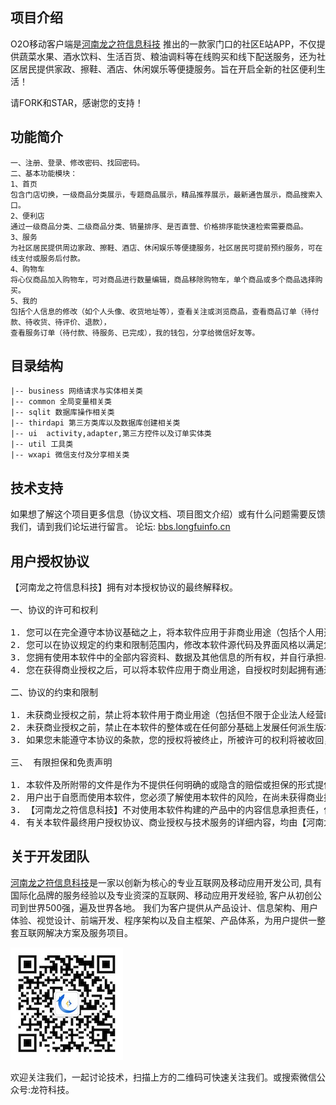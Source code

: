 ## 项目介绍

O2O移动客户端是[河南龙之符信息科技](http://www.longfuinfo.com/) 推出的一款家门口的社区E站APP，不仅提供蔬菜水果、酒水饮料、生活百货、粮油调料等在线购买和线下配送服务，还为社区居民提供家政、擦鞋、酒店、休闲娱乐等便捷服务。旨在开启全新的社区便利生活！

请FORK和STAR，感谢您的支持！

## 功能简介

```
一、注册、登录、修改密码、找回密码。
二、基本功能模块：
1、首页
包含门店切换，一级商品分类展示，专题商品展示，精品推荐展示，最新通告展示，商品搜索入口。
2、便利店
通过一级商品分类、二级商品分类、销量排序、是否直营、价格排序能快速检索需要商品。
3、服务
为社区居民提供周边家政、擦鞋、酒店、休闲娱乐等便捷服务，社区居民可提前预约服务，可在线支付或服务后付款。
4、购物车
将心仪商品加入购物车，可对商品进行数量编辑，商品移除购物车，单个商品或多个商品选择购买。
5、我的
包括个人信息的修改（如个人头像、收货地址等），查看关注或浏览商品，查看商品订单（待付款、待收货、待评价、退款），
查看服务订单（待付款、待服务、已完成），我的钱包，分享给微信好友等。
```

## 目录结构

```
|-- business 网络请求与实体相关类
|-- common 全局变量相关类
|-- sqlit 数据库操作相关类
|-- thirdapi 第三方类库以及数据库创建相关类
|-- ui  activity,adapter,第三方控件以及订单实体类
|-- util 工具类
|-- wxapi 微信支付及分享相关类
```

## 技术支持

如果想了解这个项目更多信息（协议文档、项目图文介绍）或有什么问题需要反馈我们，请到我们论坛进行留言。
论坛: [bbs.longfuinfo.cn](http://bbs.longfuinfo.com)


## 用户授权协议

<pre>
【河南龙之符信息科技】拥有对本授权协议的最终解释权。

一、协议的许可和权利

1. 您可以在完全遵守本协议基础之上，将本软件应用于非商业用途（包括个人用途：不具备法人资格的自然人，以个人名义从事电子商务活动；非盈利性用途：从事非盈利活动的商业机构及非盈利性组织，将本软件用且仅用于产品演示、展示，而非买卖或盈利的运营活动等；)
2. 您可以在协议规定的约束和限制范围内，修改本软件源代码及界面风格以满足您对该产品的需求。
3. 您拥有使用本软件中的全部内容资料、数据及其他信息的所有权，并自行承担与其相关的法律义务。
4. 您在获得商业授权之后，可以将本软件应用于商业用途，自授权时刻起拥有通过指定的方式及期限内获得指定范围内的技术支持服务。

二、协议的约束和限制

1. 未获商业授权之前，禁止将本软件用于商业用途（包括但不限于企业法人经营的移动端产品、经营性移动端产品以及以盈利为目的或实现盈利移动端产品）。
2. 未获商业授权之前，禁止在本软件的整体或在任何部分基础上发展任何派生版本、修改版本或第三方版本用于重新开发。
3. 如果您未能遵守本协议的条款，您的授权将被终止，所被许可的权利将被收回，并承担相应法律责任。

三、 有限担保和免责声明

1. 本软件及所附带的文件是作为不提供任何明确的或隐含的赔偿或担保的形式提供的。
2. 用户出于自愿而使用本软件，您必须了解使用本软件的风险，在尚未获得商业授权之前，我们不承诺提供任何形式的技术支持、使用担保，也不承担任何因使用本软件而产生问题的相关4. 责任。
3. 【河南龙之符信息科技】不对使用本软件构建的产品中的内容信息承担责任，但在不侵犯用户隐私信息的前提下，保留以任何方式获取用户信息及商品信息的权利。
4. 有关本软件最终用户授权协议、商业授权与技术服务的详细内容，均由【河南龙之符信息科技】官方网站独家提供。【河南龙之符信息科技】拥有在不事先通知的情况下，修改授权协议的权力，修改后的协议对改变之日起的新授权用户生效。电子文本形式的授权协议如同双方书面签署的协议一样，具有完全的和等同的法律效力。您一旦开始修改、安装或使用 本软件，即被视为完全理解并接受本协议的各项条款，在享有上述条款授予的权力的同时，受到相关的约束和限制。协议许可范围以外的行为，将直接违反本授权协议并构成侵权，我们有权随时终止授权，责令停止损害，并保留追究相关责任的权力。
</pre>

## 关于开发团队

[河南龙之符信息科技](http://www.longfuinfo.com/)是一家以创新为核心的专业互联网及移动应用开发公司, 具有国际化品牌的服务经验以及专业资深的互联网、移动应用开发经验, 客户从初创公司到世界500强，遍及世界各地。 我们为客户提供从产品设计、信息架构、用户体验、视觉设计、前端开发、程序架构以及自主框架、产品体系，为用户提供一整套互联网解决方案及服务项目。

![wx](static/img/wx.jpg)

欢迎关注我们，一起讨论技术，扫描上方的二维码可快速关注我们。或搜索微信公众号:龙符科技。
